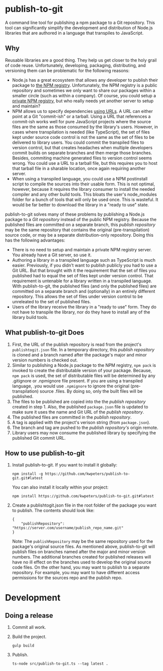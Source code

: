 # publish-to-git
A command line tool for publishing a npm package to a Git repository.  This tool
can significantly simplify the development and distribution of Node.js libraries
that are authored in a language that transpiles to JavaScript.

## Why
Reusable libraries are a good thing.  They help us get closer to the holy grail
of code reuse.  Unfortunately, developing, packaging, distributing, and versioning
them can be problematic for the following reasons:
- Node.js has a great ecosystem that allows any developer to publish their
package to [the NPM registry](https://www.npmjs.com/).  Unfortunately, the NPM
registry is a public repository and sometimes we only want to share our packages
within a smaller circle (such as within a company).  Of course, you could
setup a [private NPM registry](http://lmgtfy.com/?q=private+npm+registry),
but who really needs yet another server to setup and maintain?
- NPM allows us to specify dependencies [using
URLs](https://docs.npmjs.com/files/package.json#urls-as-dependencies).  A URL
can either point at a Git "commit-ish" or a tarball.  Using a URL that
references a commit-ish works well for pure JavaScript projects where the source
files are the same as those consumed by the library's users.  However, in cases
where transpilation is needed (like TypeScript), the set of files kept under
source code control is not the same as the set of files to be delivered to
library users.  You could commit the transpiled files to version control, but
that creates headaches when multiple developers commit builds on separate
branches and then merge those branches.  Besides, commiting machine generated
files to version control seems wrong.  You could use a URL to a tarball file,
but this requires you to host that tarball file in a sharable location, once
again requiring another server.
- When using a transpiled language, you could use a NPM postinstall script to
compile the sources into their usable form.  This is not optimal, however,
because it requires the library consumer to install the needed compiler and any
other build tools.  This bloats the user's node_modules folder for a bunch of
tools that will only be used once.  This is wasteful.  It would be far better to
download the library in a "ready to use" state.

publish-to-git solves many of these problems by publishing a Node.js package to
a _Git repository_ instead of the public NPM registry.  Because the published
files are committed on a separate branch, this _publish repository_ may be the
same repository that contains the original (pre-transpilation) source code, or
may be a separate distribution-only repository.  Doing this has the following
advantages:
- There is no need to setup and maintain a private NPM registry server.  You
already have a Git server, so use it.
- Authoring a library in a transpiled language such as TypeScript is much
easier.  Previously, if you didn't want to publish publicly you had to use a Git
URL.  But that brought with it the requirement that the set of files you
published had to equal the set of files kept under version control.  That
requirement is untenable for a library written in a transpiled language.  With
publish-to-git, the published files (and only the published files) are committed
on a separate branch and (optionally) in an entirely different repository.  This
allows the set of files under version control to be unreleated to the set of
published files.
- Users of the library receive the library in a "ready to use" form.  They do
not have to transpile the library, nor do they have to install any of the
library build tools.

## What publish-to-git Does
1.  First, the URL of the publish repository is read from the project's
`publishtogit.json` file.  In a temporary directory, this _publish repository_
is cloned and a branch named after the package's major and minor version numbers
is checked out.
2.  Similar to publishing a Node.js package to the NPM registry, `npm pack` is
invoked to create the distributable version of your package.  Because, `npm
pack` is used, the set of distributable files will be determined by any
.gitignore or .npmignore file present.  If you are using a transpiled language,
.you would use `.npmignore` to ignore the original (pre-transpilation) source
.files.  By doing so, only the built files will be published.
3.  The files to be published are copied into the the _publish repository_
created in step 1.  Also, the published `package.json` file is updated to make
sure it uses the name and Git URL of the _publish repository_.
4.  The published files are committed in the _publish repository_.
5.  A tag is applied with the project's verison string (from `package.json`).
6.  The branch and tag are pushed to the _publish repository's_ origin remote.
7.  Library users may now consume the published library by specifying the
published Git commit URL.

## How to use publish-to-git
1.  Install publish-to-git.  If you want to install it globally:
    ```
    npm install -g https://github.com/kwpeters/publish-to-git.git#latest
    ```
    You can also install it locally within your project:
    ```
    npm install https://github.com/kwpeters/publish-to-git.git#latest
    ```
2.  Create a publishtogit.json file in the root folder of the package you want
    to publish.  The contents should look like:
    ```
    {
        "publishRepository": "https://server.com/username/publish_repo_name.git"
    }
    ```
    Note: The `publishRepository` may be the same repository used for the package's
    original source files.  As mentioned above, publish-to-git will publish files on
    branches named after the major and minor version numbers.  The additional
    branches created for published releases will have no ill effect on the branches
    used to develop the original source code files.  On the other hand, you may
    want to publish to a separate repository.  For example, you may want to have
    different access permissions for the sources repo and the  publish repo.

# Development

## Doing a release

1.  Commit all work.
2.  Build the project.
    ```
    gulp build
    ```

3.  Publish.
    ```
    ts-node src/publish-to-git.ts --tag latest .
    ```

